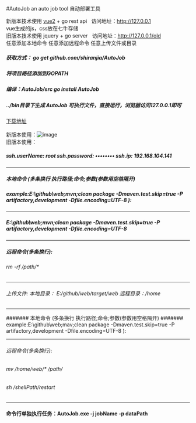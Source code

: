 #AutoJob
an auto job tool  自动部署工具</br>

新版本技术使用 [vue2](https://github.com/shiranjia/AutoJob-vue "AutoJob-vue") + go rest api   访问地址：http://127.0.0.1</br>
vue生成的js，css放在七牛存储</br>
旧版本技术使用 jquery + go server   访问地址：http://127.0.0.1/old</br>
任意添加本地命令
任意添加远程命令
任意上传文件或目录</br>

##### 获取方式： go get github.com/shiranjia/AutoJob</br>
##### 将项目路径添加到GOPATH</br>
##### 编译：AutoJob/src go install AutoJob</br>
##### ../bin目录下生成 AutoJob 可执行文件，直接运行，浏览器访问127.0.0.1即可</br>
[下载地址](https://github.com/shiranjia/AutoJob/releases  "releases")</br></br>
新版本使用：![image](https://github.com/shiranjia/AutoJob/blob/master/resources/20170105150404.png)</br>
旧版本使用： </br>
##### ssh.userName: root ssh.password: ••••••••  ssh.ip:  192.168.104.141

--------------------------------------------------------------------------------------------------------------------------------------

##### 本地命令 (多条换行 执行路径;命令;参数(参数用空格隔开)
##### example:E:\github\web;mvn;clean package -Dmaven.test.skip=true -P artifactory,development -Dfile.encoding=UTF-8 ): </br>
--------------------------------------------------------------------------------------------------------------------------------------
##### E:\github\web;mvn;clean package -Dmaven.test.skip=true -P artifactory,development -Dfile.encoding=UTF-8 

--------------------------------------------------------------------------------------------------------------------------------------
##### 远程命令(多条换行):
###### rm -rf /path/*

--------------------------------------------------------------------------------------------------------------------------------------

###### 上传文件: 本地目录： E:/github/web/target/web 远程目录：/home

--------------------------------------------------------------------------------------------------------------------------------------

####### 本地命令 (多条换行 执行路径;命令;参数(参数用空格隔开)
####### example:E:\github\web;mav;clean package -Dmaven.test.skip=true -P artifactory,development -Dfile.encoding=UTF-8 ):

--------------------------------------------------------------------------------------------------------------------------------------

###### 远程命令(多条换行):
###### mv /home/web/* /path/
###### sh /shellPath/restart

--------------------------------------------------------------------------------------------------------------------------------------

#### 命令行单独执行任务：AutoJob.exe -j jobName -p dataPath
